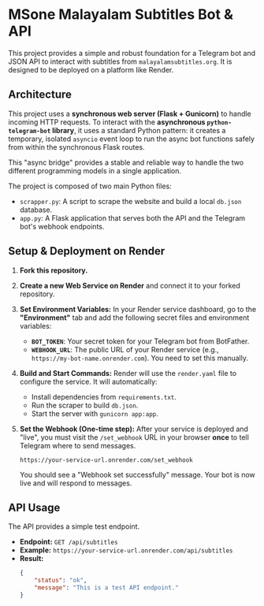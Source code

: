# MSone Malayalam Subtitles Bot & API

This project provides a simple and robust foundation for a Telegram bot and JSON API to interact with subtitles from `malayalamsubtitles.org`. It is designed to be deployed on a platform like Render.

## Architecture

This project uses a **synchronous web server (Flask + Gunicorn)** to handle incoming HTTP requests. To interact with the **asynchronous `python-telegram-bot` library**, it uses a standard Python pattern: it creates a temporary, isolated `asyncio` event loop to run the async bot functions safely from within the synchronous Flask routes.

This "async bridge" provides a stable and reliable way to handle the two different programming models in a single application.

The project is composed of two main Python files:
-   `scrapper.py`: A script to scrape the website and build a local `db.json` database.
-   `app.py`: A Flask application that serves both the API and the Telegram bot's webhook endpoints.

## Setup & Deployment on Render

1.  **Fork this repository.**

2.  **Create a new Web Service on Render** and connect it to your forked repository.

3.  **Set Environment Variables:**
    In your Render service dashboard, go to the **"Environment"** tab and add the following secret files and environment variables:

    *   **`BOT_TOKEN`**: Your secret token for your Telegram bot from BotFather.
    *   **`WEBHOOK_URL`**: The public URL of your Render service (e.g., `https://my-bot-name.onrender.com`). You need to set this manually.

4.  **Build and Start Commands:**
    Render will use the `render.yaml` file to configure the service. It will automatically:
    *   Install dependencies from `requirements.txt`.
    *   Run the scraper to build `db.json`.
    *   Start the server with `gunicorn app:app`.

5.  **Set the Webhook (One-time step):**
    After your service is deployed and "live", you must visit the `/set_webhook` URL in your browser **once** to tell Telegram where to send messages.

    `https://your-service-url.onrender.com/set_webhook`

    You should see a "Webhook set successfully" message. Your bot is now live and will respond to messages.

## API Usage

The API provides a simple test endpoint.

- **Endpoint:** `GET /api/subtitles`
- **Example:** `https://your-service-url.onrender.com/api/subtitles`
- **Result:**
  ```json
  {
      "status": "ok",
      "message": "This is a test API endpoint."
  }
  ```
